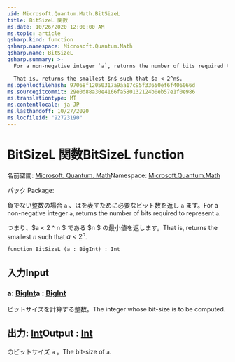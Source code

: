 ```yaml
---
uid: Microsoft.Quantum.Math.BitSizeL
title: BitSizeL 関数
ms.date: 10/26/2020 12:00:00 AM
ms.topic: article
qsharp.kind: function
qsharp.namespace: Microsoft.Quantum.Math
qsharp.name: BitSizeL
qsharp.summary: >-
  For a non-negative integer `a`, returns the number of bits required to represent `a`.

  That is, returns the smallest $n$ such that $a < 2^n$.
ms.openlocfilehash: 97068f12050317a9aa17c95f33650ef6f406066d
ms.sourcegitcommit: 29e0d88a30e4166fa580132124b0eb57e1f0e986
ms.translationtype: MT
ms.contentlocale: ja-JP
ms.lasthandoff: 10/27/2020
ms.locfileid: "92723190"
---
```

# <a name="bitsizel-function"></a><span data-ttu-id="9d4e0-102">BitSizeL 関数</span><span class="sxs-lookup"><span data-stu-id="9d4e0-102">BitSizeL function</span></span>

<span data-ttu-id="9d4e0-103">名前空間: [Microsoft. Quantum. Math](xref:Microsoft.Quantum.Math)</span><span class="sxs-lookup"><span data-stu-id="9d4e0-103">Namespace: [Microsoft.Quantum.Math](xref:Microsoft.Quantum.Math)</span></span>

<span data-ttu-id="9d4e0-104">パック [](https://nuget.org/packages/)</span><span class="sxs-lookup"><span data-stu-id="9d4e0-104">Package: [](https://nuget.org/packages/)</span></span>


<span data-ttu-id="9d4e0-105">負でない整数の場合 `a` 、はを表すために必要なビット数を返し `a` ます。</span><span class="sxs-lookup"><span data-stu-id="9d4e0-105">For a non-negative integer `a`, returns the number of bits required to represent `a`.</span></span>

<span data-ttu-id="9d4e0-106">つまり、$a < 2 ^ n $ である $n $ の最小値を返します。</span><span class="sxs-lookup"><span data-stu-id="9d4e0-106">That is, returns the smallest $n$ such that $a < 2^n$.</span></span>

```qsharp
function BitSizeL (a : BigInt) : Int
```


## <a name="input"></a><span data-ttu-id="9d4e0-107">入力</span><span class="sxs-lookup"><span data-stu-id="9d4e0-107">Input</span></span>

### <a name="a--bigint"></a><span data-ttu-id="9d4e0-108">a: [BigInt](xref:microsoft.quantum.lang-ref.bigint)</span><span class="sxs-lookup"><span data-stu-id="9d4e0-108">a : [BigInt](xref:microsoft.quantum.lang-ref.bigint)</span></span>

<span data-ttu-id="9d4e0-109">ビットサイズを計算する整数。</span><span class="sxs-lookup"><span data-stu-id="9d4e0-109">The integer whose bit-size is to be computed.</span></span>



## <a name="output--int"></a><span data-ttu-id="9d4e0-110">出力: [Int](xref:microsoft.quantum.lang-ref.int)</span><span class="sxs-lookup"><span data-stu-id="9d4e0-110">Output : [Int](xref:microsoft.quantum.lang-ref.int)</span></span>

<span data-ttu-id="9d4e0-111">のビットサイズ `a` 。</span><span class="sxs-lookup"><span data-stu-id="9d4e0-111">The bit-size of `a`.</span></span>